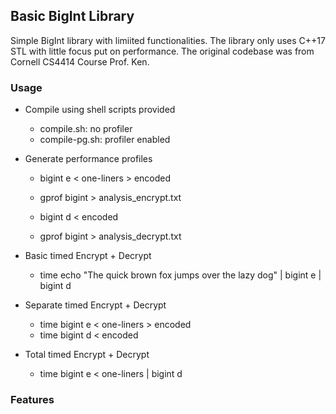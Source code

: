 ## Basic BigInt Library 

Simple BigInt library with limiited functionalities. The library only uses C++17 STL with little focus put on performance. The original codebase was from Cornell CS4414 Course Prof. Ken.

### Usage

- Compile using shell scripts provided
    - compile.sh: no profiler 
    - compile-pg.sh: profiler enabled

-  Generate performance profiles
    - bigint e < one-liners > encoded
    - gprof bigint > analysis_encrypt.txt

    - bigint d < encoded
    - gprof bigint > analysis_decrypt.txt 


- Basic timed Encrypt + Decrypt 
    - time echo "The quick brown fox jumps over the lazy dog" | bigint e | bigint d

- Separate timed Encrypt + Decrypt
    - time bigint e < one-liners > encoded
    - time bigint d < encoded

- Total timed Encrypt + Decrypt
    - time bigint e < one-liners | bigint d



### Features

